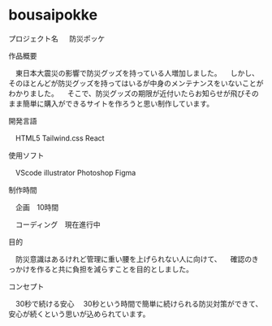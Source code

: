 # bousaipokke
プロジェクト名 　 防災ポッケ

作品概要

　東日本大震災の影響で防災グッズを持っている人増加しました。
　しかし、そのほとんどが防災グッズを持ってはいるが中身のメンテナンスをいないことがわかりました。
　そこで、防災グッズの期限が近付いたらお知らせが飛びそのまま簡単に購入ができるサイトを作ろうと思い制作しています。
　

開発言語

　HTML5 Tailwind.css React

使用ソフト

　VScode illustrator Photoshop Figma

制作時間

　企画　10時間

　コーディング　現在進行中

目的

　防災意識はあるけれど管理に重い腰を上げられない人に向けて、
　確認のきっかけを作ると共に負担を減らすことを目的としました。

コンセプト

　30秒で続ける安心
　30秒という時間で簡単に続けられる防災対策ができて、安心が続くという思いが込められています。


